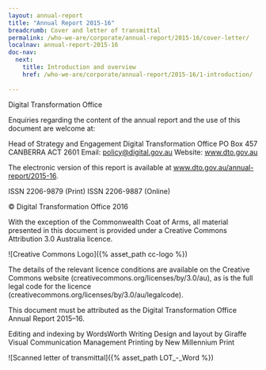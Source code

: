 ```yaml
---
layout: annual-report
title: "Annual Report 2015-16"
breadcrumb: Cover and letter of transmittal
permalink: /who-we-are/corporate/annual-report/2015-16/cover-letter/
localnav: annual-report-2015-16
doc-nav:
  next:
    title: Introduction and overview
    href: /who-we-are/corporate/annual-report/2015-16/1-introduction/
    
---
```


Digital Transformation Office

Enquiries regarding the content of the annual report and the use of this document are welcome at:

Head of Strategy and Engagement 
Digital Transformation Office PO Box 457
CANBERRA ACT 2601
Email: policy@digital.gov.au
Website: www.dto.gov.au

The electronic version of this report is available at www.dto.gov.au/annual-report/2015-16.

ISSN 2206-9879 (Print)
ISSN 2206-9887 (Online)

© Digital Transformation Office 2016

With the exception of the Commonwealth Coat of Arms, all material presented in this document is provided under a Creative Commons Attribution 3.0 Australia licence.

![Creative Commons Logo]({% asset_path cc-logo %})

The details of the relevant licence conditions are available on the Creative Commons website (creativecommons.org/licenses/by/3.0/au), as is the full legal code for the licence (creativecommons.org/licenses/by/3.0/au/legalcode).

This document must be attributed as the Digital Transformation Office Annual Report 2015–16.

Editing and indexing by WordsWorth Writing
Design and layout by Giraffe Visual Communication Management
Printing by New Millennium Print

![Scanned letter of transmittal]({% asset_path LOT_-_Word %})
